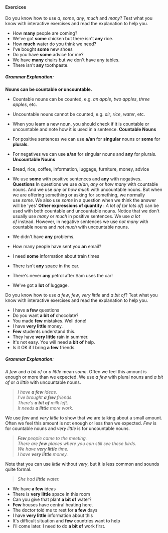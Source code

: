 #### Exercices
Do you know how to use _a_, _some_, _any_, _much_ and _many_? Test what you know with interactive exercises and read the explanation to help you.
- How **many** people are coming?
- We've got **some** chicken but there isn't **any** rice.
- How **much** water do you think we need?
- I've bought **some** new shoes
- Do you have **some** advice for me?
- We have **many** chairs but we don't have any tables.
- There isn't **any** toothpaste.
##### Grammar Explanation:
**Nouns can be countable or uncountable.** 
- Countable nouns can be counted, e.g. _an apple_, _two apples_, _three apples_, etc. 
- Uncountable nouns cannot be counted, e.g. _air_, _rice_, _water_, etc. 
- When you learn a new noun, you should check if it is countable or uncountable and note how it is used in a sentence.
**Countable Nouns**
 - For positive sentences we can use **a/an** for **singular** nouns or **some** for **plurals**.
 - For negatives we can use **a/an** for singular nouns and **any** for plurals.
**Uncountable Nouns**
- Bread, rice, coffee, information, luggage, furniture, money, advice
- We use **some** with positive sentences and **any** with negatives.
**Questions**
In questions we use _a_/_an_, _any_ or _how many_ with countable nouns. And we use _any_ or _how much_ with uncountable nouns. But when we are offering something or asking for something, we normally use _some_. We also use _some_ in a question when we think the answer will be 'yes'
**Other expressions of quantity** : _A lot of_ (or _lots of_) can be used with both countable and uncountable nouns. Notice that we don't usually use _many_ or _much_ in positive sentences. We use _a lot of_ instead. However, in negative sentences we use _not many_ with countable nouns and _not much_ with uncountable nouns.

- We didn't have **any** problems.
- How many people have sent you **an** email?
- I need **some** information about train times
- There isn't **any** space in the car.
- There's never **any** petrol after Sam uses the car!
- We've got a **lot** of luggage.

Do you know how to use _a few_, _few_, _very little_ and _a bit of_? Test what you know with interactive exercises and read the explanation to help you.

- I have **a few** questions
- Do you want **a bit of** chocolate?
- You made **few** mistakes. Well done!
- I have **very little** money.
- **Few** students understand this.
- They have **very little** rain in summer.
- It's not easy. You will need **a bit of** help.
- Is it OK if I bring **a few** friends.
##### Grammar Explanation:
_A few_ and _a bit of_ or _a little_ mean _some_. Often we feel this amount is enough or more than we expected. We use _a few_ with plural nouns and _a bit of_ or _a little_ with uncountable nouns.
> _I have **a few** ideas.  
> I've brought **a few** friends.  
> There's **a bit of** milk left.  
> It needs **a little** more work._

We use _few_ and _very little_ to show that we are talking about a small amount. Often we feel this amount is not enough or less than we expected. _Few_ is for countable nouns and _very little_ is for uncountable nouns.
>_**Few** people came to the meeting.  
>There are **few** places where you can still see these birds.  
>We have **very little** time.  
>I have **very little** money._

Note that you can use _little_ without _very_, but it is less common and sounds quite formal.
> _She had **little** water._

- We have **a few** ideas
- There is **very little** space in this room
- Can you give that plant **a bit of** water?
- **Few** houses have central heating here.
- The doctor told me to rest for **a few** days
- I have **very little** information about this
- It's difficult situation and **few** countries want to help
- I'll come later. I need to do **a bit of** work first.
